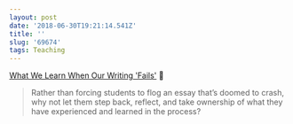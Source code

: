 ```yaml
---
layout: post
date: '2018-06-30T19:21:14.541Z'
title: ''
slug: '69674'
tags: Teaching
---
```

[What We Learn When Our Writing &#39;Fails&#39;](https://www.insidehighered.com/blogs/just-visiting/what-we-learn-when-our-writing-fails) 🔗

> Rather than forcing students to flog an essay that’s doomed to crash, why not let them step back, reflect, and take ownership of what they have experienced and learned in the process?
